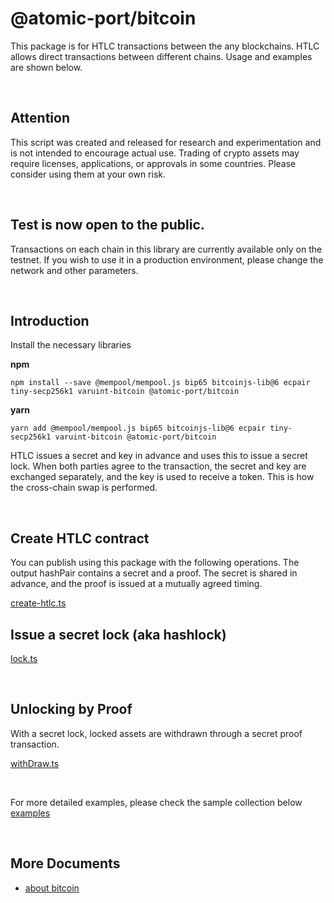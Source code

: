 # @atomic-port/bitcoin

This package is for HTLC transactions between the any blockchains. HTLC allows direct transactions between different chains. Usage and examples are shown below.

<br>

## Attention

This script was created and released for research and experimentation and is not intended to encourage actual use.
Trading of crypto assets may require licenses, applications, or approvals in some countries.
Please consider using them at your own risk.

<br>

## Test is now open to the public.

Transactions on each chain in this library are currently available only on the testnet.
If you wish to use it in a production environment, please change the network and other parameters.

<br>

## Introduction

Install the necessary libraries

**npm**

```
npm install --save @mempool/mempool.js bip65 bitcoinjs-lib@6 ecpair tiny-secp256k1 varuint-bitcoin @atomic-port/bitcoin
```

**yarn**

```
yarn add @mempool/mempool.js bip65 bitcoinjs-lib@6 ecpair tiny-secp256k1 varuint-bitcoin @atomic-port/bitcoin
```

HTLC issues a secret and key in advance and uses this to issue a secret lock.
When both parties agree to the transaction, the secret and key are exchanged separately, and the key is used to receive a token. This is how the cross-chain swap is performed.

<br>

## Create HTLC contract

You can publish using this package with the following operations.
The output hashPair contains a secret and a proof. The secret is shared in advance, and the proof is issued at a mutually agreed timing.

[create-htlc.ts](../../examples/bitcoin/src/create-htlc.ts)

## Issue a secret lock (aka hashlock)


[lock.ts](../../examples/bitcoin/src/lock.ts)

<br>

## Unlocking by Proof

With a secret lock, locked assets are withdrawn through a secret proof transaction.

[withDraw.ts](../../examples/bitcoin/src/withdraw.ts)

<br>

For more detailed examples, please check the sample collection below
[examples](examples/README.md)

<br>

## More Documents

- [about bitcoin](https://bitcoin.org/)
